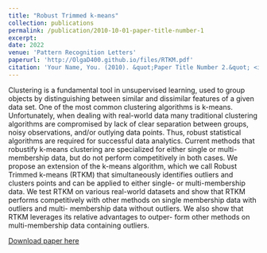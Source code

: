 ```yaml
---
title: "Robust Trimmed k-means"
collection: publications
permalink: /publication/2010-10-01-paper-title-number-1
excerpt: 
date: 2022
venue: 'Pattern Recognition Letters'
paperurl: 'http://OlgaD400.github.io/files/RTKM.pdf'
citation: 'Your Name, You. (2010). &quot;Paper Title Number 2.&quot; <i>Journal 1</i>. 1(2).'
---
```

Clustering is a fundamental tool in unsupervised learning, used to group objects by distinguishing between similar and dissimilar features of a given data set. One of the most common clustering algorithms is k-means. Unfortunately, when dealing with real-world data many traditional clustering algorithms are compromised by lack of clear separation between groups, noisy observations, and/or outlying data points. Thus, robust statistical algorithms are required for successful data analytics. Current methods that robustify k-means clustering are specialized for either single or multi-membership data, but do not perform competitively in both cases. We propose an extension of the k-means algorithm, which we call Robust Trimmed k-means (RTKM) that simultaneously identifies outliers and clusters points and can be applied to either single- or multi-membership data. We test RTKM on various real-world datasets and show that RTKM performs competitively with other methods on single membership data with outliers and multi- membership data without outliers. We also show that RTKM leverages its relative advantages to outper- form other methods on multi-membership data containing outliers.

[Download paper here](http://academicpages.github.io/files/RTKM.pdf)
